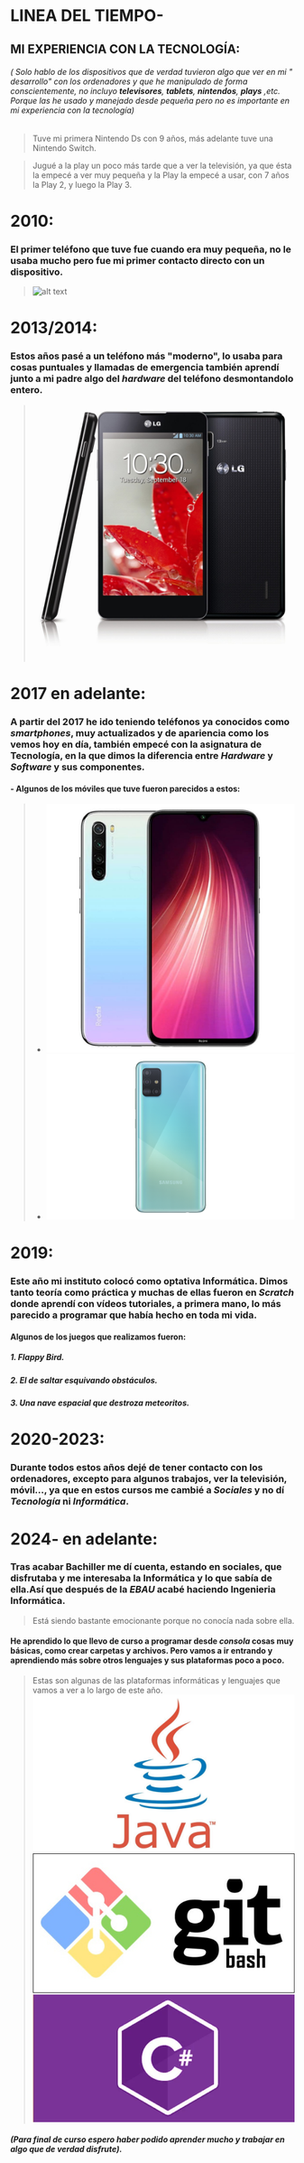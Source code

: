 #
# LINEA DEL TIEMPO- 
## MI EXPERIENCIA CON LA TECNOLOGÍA:
###### ( Solo hablo de los dispositivos que de verdad tuvieron algo que ver en mi " desarrollo" con los ordenadores y que he manipulado de forma conscientemente, no incluyo **televisores**, **tablets**, **nintendos**, **plays** ,etc. Porque las he usado y manejado desde pequeña pero no es importante en mi experiencia con la tecnología)

> Tuve mi primera Nintendo Ds con 9 años, más adelante tuve una Nintendo Switch.

> Jugué a la play un poco más tarde que a ver la televisión, ya que ésta la empecé a ver muy pequeña y la Play la empecé a usar, con 7 años la Play 2, y luego la Play 3.

#
# **2010**:
### El primer teléfono que tuve fue cuando era muy pequeña, no le usaba mucho pero fue mi **primer** contacto directo con un dispositivo.
>![alt text](image.png)
#
# **2013/2014**:
### Estos años pasé a un teléfono más "moderno", lo usaba para cosas puntuales y llamadas de emergencia también aprendí junto a mi padre algo del *hardware* del teléfono desmontandolo entero.
> ![alt text](image-1.png)
#
# **2017 en adelante**:
### A partir del 2017 he ido teniendo teléfonos ya conocidos como *smartphones*, muy actualizados y de apariencia como los vemos hoy en día, también empecé con la asignatura de **Tecnología**, en la que dimos la diferencia entre *Hardware* y *Software* y sus componentes.
#### - Algunos de los móviles que tuve fueron parecidos a estos:

>* ![alt text](image-2.png)
>* ![alt text](image-3.png)
#
# **2019**:
### Este año mi instituto colocó como optativa **Informática**. Dimos tanto teoría como práctica y muchas de ellas fueron en *Scratch* donde aprendí con vídeos tutoriales, a primera mano, lo más parecido a programar que había hecho en toda mi vida.

#### Algunos de los juegos que realizamos fueron:
##### 1. **Flappy Bird**.
##### 2. **El de saltar esquivando obstáculos**.
##### 3. **Una nave espacial que destroza meteoritos**.
#
# **2020-2023**:

### Durante todos estos años dejé de tener contacto con los ordenadores, excepto para algunos trabajos, ver la televisión, móvil..., ya que en estos cursos me cambié a *Sociales* y no dí *Tecnología* ni *Informática*.
#
# **2024- en adelante**:

### Tras acabar Bachiller me dí cuenta, estando en sociales, que disfrutaba y me interesaba la **Informática** y lo que sabía de ella.Así que después de la *EBAU* acabé haciendo **Ingenieria Informática**. 
>Está siendo bastante emocionante porque no conocía nada sobre ella. 
#### He aprendido lo que llevo de curso a programar desde *consola* cosas muy básicas, como crear carpetas y archivos. Pero vamos a ir entrando y aprendiendo más sobre otros lenguajes y sus plataformas poco a poco.
>Estas son algunas de las plataformas informáticas y lenguajes que vamos a ver a lo largo de este año.
![alt text](image-4.png)
![alt text](image-5.png)
![alt text](image-6.png)
##### **(Para final de curso espero haber podido aprender mucho y trabajar en algo que de verdad disfrute).**
